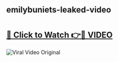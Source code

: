 ## emilybuniets-leaked-video 

# <h2><a href="http://freeplayer.one?title=emilybuniets-leaked-video&ref=21J">🔗 Click to Watch 👉🔴 VIDEO</a></h2>

<a href="http://freeplayer.one?title=emilybuniets-leaked-video&ref=21J" rel="nofollow" data-target="animated-image.originalLink"><img src="https://i.ibb.co.com/xMMVF88/686577567.gif" alt="Viral Video Original" style="max-width: 100%; display: inline-block;" data-target="animated-image.originalImage"></a>

